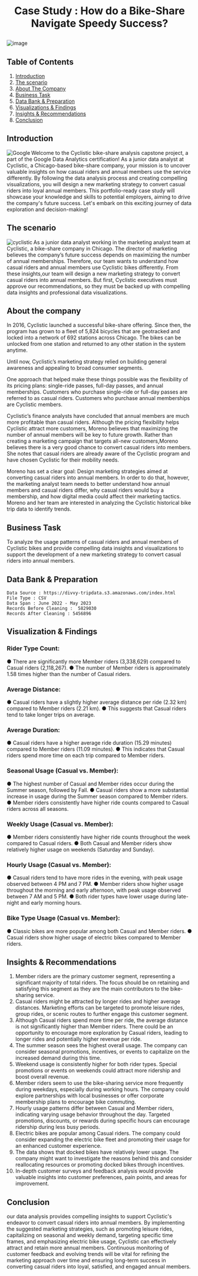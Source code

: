 # <p align=center> Case Study : How do a Bike-Share Navigate Speedy Success? </p>

![image](https://github.com/RizwanaHussain/Bike_Share/assets/139431006/9491a872-2798-4634-bffa-8275ec7d82bd)

## Table of Contents
1. [Introduction](#intro)
2. [The scenario ](#scenario)
3. [About The Company](#about)
4. [Business Task](#task)
5. [Data Bank & Preparation](#prep)
6. [Visualizations & Findings](#viz)
7. [Insights & Recommendations](#insights)
8. [Conclusion](#conclusion)

<a name="intro"></a> 
## Introduction

<img align="left" src="https://github.com/RizwanaHussain/SmartStudy/assets/139431006/b37acfd8-30ba-40b7-ac20-588a78b9d30a" alt="Google">
Welcome to the Cyclistic bike-share analysis capstone project, a part of the Google Data Analytics certification! As a junior data analyst at Cyclistic, a Chicago-based bike-share company, your mission is to uncover valuable insights on how casual riders and annual members use the service differently. By following the data analysis process and creating compelling visualizations, you will design a new marketing strategy to convert casual riders into loyal annual members. This portfolio-ready case study will showcase your knowledge and skills to potential employers, aiming to drive the company's future success. Let's embark on this exciting journey of data exploration and decision-making!

<a name="scenario"></a> 
## The scenario  

<img align="left" src="https://github.com/RizwanaHussain/Bike_Share/assets/139431006/20b74dcc-5d7b-40ae-86ca-6298d19b5f38" alt="cyclistic">

As a junior data analyst working in the marketing analyst team at Cyclistic, a bike-share company in Chicago. The director of marketing believes the company’s future success depends on maximizing the number of annual memberships. Therefore, our team wants to understand how casual riders and annual members use Cyclistic bikes differently. 
From these insights,our team will design a new marketing strategy to convert casual riders into annual members. But first, Cyclistic executives must approve our recommendations, so they must be backed up with compelling data insights and professional data visualizations. 

<a name="about"></a>
## About the company 
  
In 2016, Cyclistic launched a successful bike-share offering. Since then, the program has grown to a fleet of 5,824 bicycles that are geotracked and locked into a network of 692 stations across Chicago. The bikes can be unlocked from one station and returned to any other station in the system anytime. 

Until now, Cyclistic’s marketing strategy relied on building general awareness and appealing to broad consumer segments. 

One approach that helped make these things possible was the flexibility of its pricing plans: single-ride passes, full-day passes, and annual memberships. Customers who purchase single-ride or full-day passes are referred to as casual riders. Customers who purchase annual memberships are Cyclistic members. 

Cyclistic’s finance analysts have concluded that annual members are much more profitable than casual riders. Although the pricing flexibility helps Cyclistic attract more customers, Moreno believes that maximizing the number of annual members will be key to future growth. Rather than creating a marketing campaign that targets all-new customers,Moreno believes there is a very good chance to convert casual riders into members. She notes that casual riders are already aware of the Cyclistic program and have chosen Cyclistic for their mobility needs. 

Moreno has set a clear goal: Design marketing strategies aimed at converting casual riders into annual members. In order to do that, however, the marketing analyst team needs to better understand how annual members and casual riders differ, why casual riders would buy a membership, and how digital media could affect their marketing tactics. Moreno and her team are interested in analyzing the Cyclistic historical bike trip data to identify trends. 

<a name="task"></a>
## Business Task
To analyze the usage patterns of casual riders and annual members of Cyclistic bikes and provide compelling data insights and visualizations to support the development of a new marketing strategy to convert casual riders into annual members.

<a name="prep"></a>
## Data Bank & Preparation


    Data Source : https://divvy-tripdata.s3.amazonaws.com/index.html
    File Type : CSV 
    Data Span : June 2022 - May 2023
    Records Before Cleaning :  5829030
    Records After Cleaning : 5456896

<a name="viz"></a>
## Visualization & Findings 

### Rider Type Count:

 

●	There are significantly more Member riders (3,338,629) compared to Casual riders (2,118,267).
●	The number of Member riders is approximately 1.58 times higher than the number of Casual riders.

### Average Distance:

 


●	Casual riders have a slightly higher average distance per ride (2.32 km) compared to Member riders (2.21 km).
●	This suggests that Casual riders tend to take longer trips on average.

### Average Duration:
 

●	Casual riders have a higher average ride duration (15.29 minutes) compared to Member riders (11.09 minutes).
●	This indicates that Casual riders spend more time on each trip compared to Member riders.

### Seasonal Usage (Casual vs. Member):

 

●	The highest number of Casual and Member rides occur during the Summer season, followed by Fall.
●	Casual riders show a more substantial increase in usage during the Summer season compared to Member riders.
●	Member riders consistently have higher ride counts compared to Casual riders across all seasons.


### Weekly Usage (Casual vs. Member):
 

●	Member riders consistently have higher ride counts throughout the week compared to Casual riders.
●	Both Casual and Member riders show relatively higher usage on weekends (Saturday and Sunday).

### Hourly Usage (Casual vs. Member):
 
●	Casual riders tend to have more rides in the evening, with peak usage observed between 4 PM and 7 PM.
●	Member riders show higher usage throughout the morning and early afternoon, with peak usage observed between 7 AM and 5 PM.
●	Both rider types have lower usage during late-night and early morning hours.

### Bike Type Usage (Casual vs. Member):

 

●	Classic bikes are more popular among both Casual and Member riders.
●	Casual riders show higher usage of electric bikes compared to Member riders.




<a name="insights"></a>
## Insights & Recommendations

1.	Member riders are the primary customer segment, representing a significant majority of total riders. The focus should be on retaining and satisfying this segment as they are the main contributors to the bike-sharing service.
2.	Casual riders might be attracted by longer rides and higher average distances. Marketing efforts can be targeted to promote leisure rides, group rides, or scenic routes to further engage this customer segment.
3.	Although Casual riders spend more time per ride, the average distance is not significantly higher than Member riders. There could be an opportunity to encourage more exploration by Casual riders, leading to longer rides and potentially higher revenue per ride.
4.	The summer season sees the highest overall usage. The company can consider seasonal promotions, incentives, or events to capitalize on the increased demand during this time.
5.	Weekend usage is consistently higher for both rider types. Special promotions or events on weekends could attract more ridership and boost overall revenue.
6.	Member riders seem to use the bike-sharing service more frequently during weekdays, especially during working hours. The company could explore partnerships with local businesses or offer corporate membership plans to encourage bike commuting.
7.	Hourly usage patterns differ between Casual and Member riders, indicating varying usage behavior throughout the day. Targeted promotions, discounts, or rewards during specific hours can encourage ridership during less busy periods.
8.	Electric bikes are popular among Casual riders. The company could consider expanding the electric bike fleet and promoting their usage for an enhanced customer experience.
9.	The data shows that docked bikes have relatively lower usage. The company might want to investigate the reasons behind this and consider reallocating resources or promoting docked bikes through incentives.
10.	In-depth customer surveys and feedback analysis would provide valuable insights into customer preferences, pain points, and areas for improvement.

<a name="conclusion"></a>
## Conclusion
our data analysis provides compelling insights to support Cyclistic's endeavor to convert casual riders into annual members. By implementing the suggested marketing strategies, such as promoting leisure rides, capitalizing on seasonal and weekly demand, targeting specific time frames, and emphasizing electric bike usage, Cyclistic can effectively attract and retain more annual members. Continuous monitoring of customer feedback and evolving trends will be vital for refining the marketing approach over time and ensuring long-term success in converting casual riders into loyal, satisfied, and engaged annual members.
